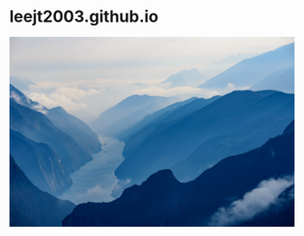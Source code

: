 # leejt2003.github.io
![image](https://github.com/leejt2003/leejt2003.github.io/blob/main/images/123.jpg)
